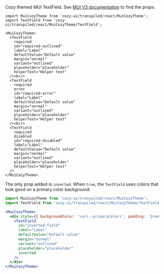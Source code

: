 Cozy themed MUI TextField. See
[MUI V3 documentation](https://v3.material-ui.com/api/text-field/) to find the
props.

```
import MuiCozyTheme from 'cozy-ui/transpiled/react/MuiCozyTheme';
import TextField from 'cozy-ui/transpiled/react/MuiCozyTheme/TextField';

<MuiCozyTheme>
  <TextField
    required
    id="required-outlined"
    label="Label"
    defaultValue="Default value"
    margin="normal"
    variant="outlined"
    placeholder="placeholder"
    helperText="Helper text"
  /><br/>
  <TextField
    required
    error
    id="required-error"
    label="Label"
    defaultValue="Default value"
    margin="normal"
    variant="outlined"
    placeholder="placeholder"
    helperText="Helper text"
  /><br/>
  <TextField
    required
    disabled
    id="required-disabled"
    label="Label"
    defaultValue="Default value"
    margin="normal"
    variant="outlined"
    placeholder="placeholder"
    helperText="Helper text"
  />
</MuiCozyTheme>
```

The only prop added is `inverted`. When `true`, the `TextField` uses colors
that look good on a primary color background:

```jsx
import MuiCozyTheme from 'cozy-ui/transpiled/react/MuiCozyTheme';
import TextField from 'cozy-ui/transpiled/react/MuiCozyTheme/TextField';

<MuiCozyTheme>
  <div style={{ backgroundColor: 'var(--primaryColor)', padding: '2rem' }}>
    <TextField
      id="inverted-field"
      label="Label"
      defaultValue="Default value"
      margin="normal"
      variant="outlined"
      placeholder="placeholder"
      inverted
    />
  </div>
</MuiCozyTheme>
```
